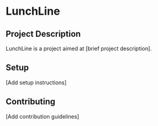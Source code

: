 # LunchLine

## Project Description
LunchLine is a project aimed at [brief project description].

## Setup
[Add setup instructions]

## Contributing
[Add contribution guidelines]
